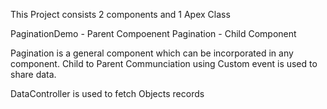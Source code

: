 This Project consists 2 components and 1 Apex Class

PaginationDemo - Parent Compoenent
Pagination - Child Component


Pagination is a general component which can be incorporated in any component.
Child to Parent Communciation using Custom event is used to share data.



DataController is used to fetch Objects records
